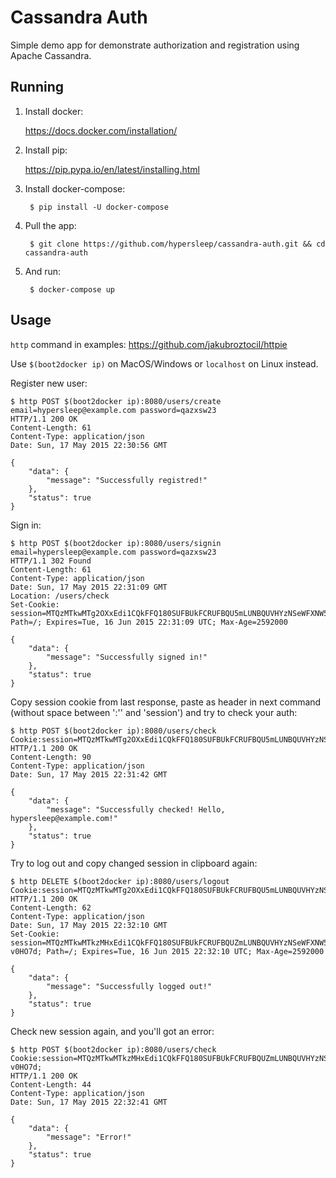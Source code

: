 # Cassandra Auth

Simple demo app for demonstrate authorization and registration using Apache Cassandra.

## Running

1. Install docker:

    https://docs.docker.com/installation/

2. Install pip:

    https://pip.pypa.io/en/latest/installing.html

3. Install docker-compose:

        $ pip install -U docker-compose

4. Pull the app:

        $ git clone https://github.com/hypersleep/cassandra-auth.git && cd cassandra-auth

5. And run:

        $ docker-compose up

## Usage

`http` command in examples: https://github.com/jakubroztocil/httpie

Use `$(boot2docker ip)` on MacOS/Windows or `localhost` on Linux instead.

Register new user:

    $ http POST $(boot2docker ip):8080/users/create email=hypersleep@example.com password=qazxsw23
    HTTP/1.1 200 OK
    Content-Length: 61
    Content-Type: application/json
    Date: Sun, 17 May 2015 22:30:56 GMT

    {
        "data": {
            "message": "Successfully registred!"
        },
        "status": true
    }

Sign in:

    $ http POST $(boot2docker ip):8080/users/signin email=hypersleep@example.com password=qazxsw23
    HTTP/1.1 302 Found
    Content-Length: 61
    Content-Type: application/json
    Date: Sun, 17 May 2015 22:31:09 GMT
    Location: /users/check
    Set-Cookie: session=MTQzMTkwMTg2OXxEdi1CQkFFQ180SUFBUkFCRUFBQU5mLUNBQUVHYzNSeWFXNW5EQWNBQldWdFlXbHNCbk4wY21sdVp3d1lBQlpvZVhCbGNuTnNaV1Z3UUdWNFlXMXdiR1V1WTI5dHx1d7lPsKj8_BPspYUOKtHmJI8AHr1X_9BQuzTMe81aDQ==; Path=/; Expires=Tue, 16 Jun 2015 22:31:09 UTC; Max-Age=2592000

    {
        "data": {
            "message": "Successfully signed in!"
        },
        "status": true
    }

Copy session cookie from last response, paste as header in next command (without space between ':'' and 'session') and try to check your auth:

    $ http POST $(boot2docker ip):8080/users/check Cookie:session=MTQzMTkwMTg2OXxEdi1CQkFFQ180SUFBUkFCRUFBQU5mLUNBQUVHYzNSeWFXNW5EQWNBQldWdFlXbHNCbk4wY21sdVp3d1lBQlpvZVhCbGNuTnNaV1Z3UUdWNFlXMXdiR1V1WTI5dHx1d7lPsKj8_BPspYUOKtHmJI8AHr1X_9BQuzTMe81aDQ==;
    HTTP/1.1 200 OK
    Content-Length: 90
    Content-Type: application/json
    Date: Sun, 17 May 2015 22:31:42 GMT

    {
        "data": {
            "message": "Successfully checked! Hello, hypersleep@example.com!"
        },
        "status": true
    }

Try to log out and copy changed session in clipboard again:

    $ http DELETE $(boot2docker ip):8080/users/logout Cookie:session=MTQzMTkwMTg2OXxEdi1CQkFFQ180SUFBUkFCRUFBQU5mLUNBQUVHYzNSeWFXNW5EQWNBQldWdFlXbHNCbk4wY21sdVp3d1lBQlpvZVhCbGNuTnNaV1Z3UUdWNFlXMXdiR1V1WTI5dHx1d7lPsKj8_BPspYUOKtHmJI8AHr1X_9BQuzTMe81aDQ==;
    HTTP/1.1 200 OK
    Content-Length: 62
    Content-Type: application/json
    Date: Sun, 17 May 2015 22:32:10 GMT
    Set-Cookie: session=MTQzMTkwMTkzMHxEdi1CQkFFQ180SUFBUkFCRUFBQUZmLUNBQUVHYzNSeWFXNW5EQWNBQldWdFlXbHNBQT09fGG1n_6ckxLF5AJ3JVaktebJEtjKHIu5GOzgA-v0HO7d; Path=/; Expires=Tue, 16 Jun 2015 22:32:10 UTC; Max-Age=2592000

    {
        "data": {
            "message": "Successfully logged out!"
        },
        "status": true
    }

Check new session again, and you'll got an error:

    $ http POST $(boot2docker ip):8080/users/check Cookie:session=MTQzMTkwMTkzMHxEdi1CQkFFQ180SUFBUkFCRUFBQUZmLUNBQUVHYzNSeWFXNW5EQWNBQldWdFlXbHNBQT09fGG1n_6ckxLF5AJ3JVaktebJEtjKHIu5GOzgA-v0HO7d;
    HTTP/1.1 200 OK
    Content-Length: 44
    Content-Type: application/json
    Date: Sun, 17 May 2015 22:32:41 GMT

    {
        "data": {
            "message": "Error!"
        },
        "status": true
    }

